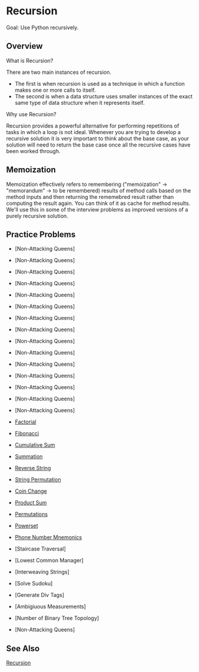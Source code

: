 # Recursion

Goal: Use Python recursively.

## Overview

What is Recursion?

There are two main instances of recursion.
- The first is when recursion is used as a technique in which a function makes one or more calls to itself.
- The second is when a data structure uses smaller instances of the exact same type of data structure when it represents itself.

Why use Recursion?

Recursion provides a powerful alternative for performing repetitions of tasks in which a loop is not ideal. Whenever you are trying to develop a recursive solution it is very important to think about the base case, as your solution will need to return the base case once all the recursive cases have been worked through.

## Memoization

Memoization effectively refers to remembering ("memoization" -> "memorandum" -> to be remembered) results of method calls based on the method inputs and then returning the rememebred result rather than computing the result again. You can think of it as cache for method results. We'll use this in some of the interview problems as improved versions of a purely recursive solution. 

## Practice Problems 

- [Non-Attacking Queens]
- [Non-Attacking Queens]
- [Non-Attacking Queens]
- [Non-Attacking Queens]
- [Non-Attacking Queens]
- [Non-Attacking Queens]
- [Non-Attacking Queens]
- [Non-Attacking Queens]
- [Non-Attacking Queens]
- [Non-Attacking Queens]
- [Non-Attacking Queens]
- [Non-Attacking Queens]
- [Non-Attacking Queens]
- [Non-Attacking Queens]
- [Non-Attacking Queens]
  
- [Factorial](Factorial)
- [Fibonacci](Fibonaaci)
- [Cumulative Sum](Cumulative%20Sum)
- [Summation](Summation)
- [Reverse String](Reverse%20String)
- [String Permutation](String%20Permutation)
- [Coin Change](Coin%%20Change)
- [Product Sum](Product%20Sum)
- [Permutations](Permutations)
- [Powerset](Powerset)
- [Phone Number Mnemonics](Phone%20Number%20Mnemonics)
- [Staircase Traversal]
- [Lowest Common Manager]
- [Interweaving Strings]
- [Solve Sudoku]
- [Generate Div Tags]
- [Ambigiuous Measurements]
- [Number of Binary Tree Topology]
- [Non-Attacking Queens]
  
## See Also

[Recursion](https://en.wikipedia.org/wiki/Recursion_(computer_science))

